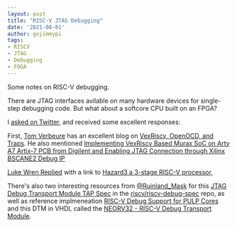 ```yaml
---
layout: post
title: "RISC-V JTAG Debugging"
date: '2021-08-01'
author: gojimmypi
tags:
- RISCV
- JTAG
- Debugging
- FOGA
---
```


Some notes on RISC-V debugging.

There are JTAG interfaces avilable on many hardware devices for single-step debugging code. But what about a softcore CPU built on an FPGA?

I [asked on Twitter](https://twitter.com/gojimmypi/status/1431746895152496640?s=20), and received some excellent responses:

First, [Tom Verbeure](https://twitter.com/tom_verbeure/status/1431806782834241538?s=20) has an excellent blog on [VexRiscv, OpenOCD, and Traps](https://tomverbeure.github.io/2021/07/18/VexRiscv-OpenOCD-and-Traps.html).
He also mentioned [Implementing VexRiscv Based Murax SoC on Arty A7 Artix-7 PCB from Digilent and Enabling JTAG Connection through Xilinx BSCANE2 Debug IP](https://github.com/SpinalHDL/VexRiscv/tree/master/doc/nativeJtag)

[Luke Wren Replied](https://twitter.com/wren6991/status/1431967652457689089?s=20) with a link to [Hazard3 a 3-stage RISC-V processor,](https://github.com/Wren6991/Hazard3/)

There's also two interesting resources from [@Ruinland_Mask](https://twitter.com/Ruinland_Mask/status/1431899569881706503?s=20) for
this [JTAG Debug Transport Module TAP Spec](https://github.com/riscv/riscv-debug-spec/blob/master/jtagdtm.tex) in the [riscv/riscv-debug-spec](https://github.com/riscv/riscv-debug-spec) repo,
as well as reference implmeneation [RISC-V Debug Support for PULP Cores](https://github.com/pulp-platform/riscv-dbg) and this DTM in VHDL called the [NEORV32 - RISC-V Debug Transport Module](https://github.com/stnolting/neorv32/blob/master/rtl/core/neorv32_debug_dtm.vhd).




